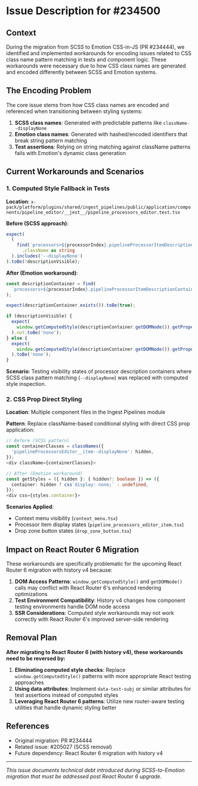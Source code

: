 # Issue Description for #234500

## Context

During the migration from SCSS to Emotion CSS-in-JS (PR #234444), we identified and implemented workarounds for encoding issues related to CSS class name pattern matching in tests and component logic. These workarounds were necessary due to how CSS class names are generated and encoded differently between SCSS and Emotion systems.

## The Encoding Problem

The core issue stems from how CSS class names are encoded and referenced when transitioning between styling systems:

1. **SCSS class names**: Generated with predictable patterns like `className--displayNone`
2. **Emotion class names**: Generated with hashed/encoded identifiers that break string pattern matching
3. **Test assertions**: Relying on string matching against className patterns fails with Emotion's dynamic class generation

## Current Workarounds and Scenarios

### 1. Computed Style Fallback in Tests

**Location**: `x-pack/platform/plugins/shared/ingest_pipelines/public/application/components/pipeline_editor/__jest__/pipeline_processors_editor.test.tsx`

**Before (SCSS approach)**:
```typescript
expect(
  (
    find(`processors>${processorIndex}.pipelineProcessorItemDescriptionContainer`).props()
      .className as string
  ).includes('--displayNone')
).toBe(!descriptionVisible);
```

**After (Emotion workaround)**:
```typescript
const descriptionContainer = find(
  `processors>${processorIndex}.pipelineProcessorItemDescriptionContainer`
);

expect(descriptionContainer.exists()).toBe(true);

if (descriptionVisible) {
  expect(
    window.getComputedStyle(descriptionContainer.getDOMNode()).getPropertyValue('display')
  ).not.toBe('none');
} else {
  expect(
    window.getComputedStyle(descriptionContainer.getDOMNode()).getPropertyValue('display')
  ).toBe('none');
}
```

**Scenario**: Testing visibility states of processor description containers where SCSS class pattern matching (`--displayNone`) was replaced with computed style inspection.

### 2. CSS Prop Direct Styling

**Location**: Multiple component files in the Ingest Pipelines module

**Pattern**: Replace className-based conditional styling with direct CSS prop application:

```typescript
// Before (SCSS pattern)
const containerClasses = classNames({
  'pipelineProcessorsEditor__item--displayNone': hidden,
});
<div className={containerClasses}>

// After (Emotion workaround)  
const getStyles = ({ hidden }: { hidden?: boolean }) => ({
  container: hidden ? css`display: none;` : undefined,
});
<div css={styles.container}>
```

**Scenarios Applied**: 
- Context menu visibility (`context_menu.tsx`)
- Processor item display states (`pipeline_processors_editor_item.tsx`)
- Drop zone button states (`drop_zone_button.tsx`)

## Impact on React Router 6 Migration

These workarounds are specifically problematic for the upcoming React Router 6 migration with history v4 because:

1. **DOM Access Patterns**: `window.getComputedStyle()` and `getDOMNode()` calls may conflict with React Router 6's enhanced rendering optimizations
2. **Test Environment Compatibility**: History v4 changes how component testing environments handle DOM node access
3. **SSR Considerations**: Computed style workarounds may not work correctly with React Router 6's improved server-side rendering

## Removal Plan

**After migrating to React Router 6 (with history v4), these workarounds need to be reversed by:**

1. **Eliminating computed style checks**: Replace `window.getComputedStyle()` patterns with more appropriate React testing approaches
2. **Using data attributes**: Implement `data-test-subj` or similar attributes for test assertions instead of computed styles
3. **Leveraging React Router 6 patterns**: Utilize new router-aware testing utilities that handle dynamic styling better

## References

- Original migration: PR #234444  
- Related issue: #205027 (SCSS removal)
- Future dependency: React Router 6 migration with history v4

---

*This issue documents technical debt introduced during SCSS-to-Emotion migration that must be addressed post React Router 6 upgrade.*